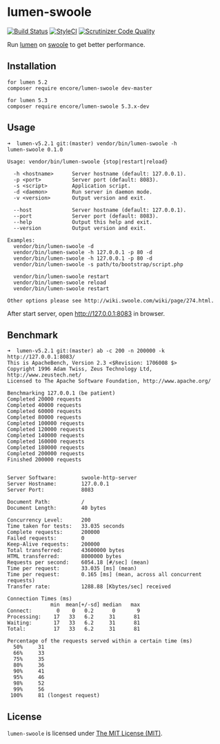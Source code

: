 # lumen-swoole

[![Build Status](https://travis-ci.org/z-song/lumen-swoole.svg?branch=master)](https://travis-ci.org/z-song/lumen-swoole)
[![StyleCI](https://styleci.io/repos/65545581/shield)](https://styleci.io/repos/65545581)
[![Scrutinizer Code Quality](https://scrutinizer-ci.com/g/z-song/lumen-swoole/badges/quality-score.png?b=master)](https://scrutinizer-ci.com/g/z-song/lumen-swoole/?branch=master)

Run [lumen](https://lumen.laravel.com/) on [swoole](http://www.swoole.com/) to get better performance.

## Installation

```
for lumen 5.2
composer require encore/lumen-swoole dev-master

for lumen 5.3
composer require encore/lumen-swoole 5.3.x-dev
```

## Usage

```
➜  lumen-v5.2.1 git:(master) vendor/bin/lumen-swoole -h
lumen-swoole 0.1.0

Usage: vendor/bin/lumen-swoole {stop|restart|reload}

  -h <hostname>      Server hostname (default: 127.0.0.1).
  -p <port>          Server port (default: 8083).
  -s <script>        Application script.
  -d <daemon>        Run server in daemon mode.
  -v <version>       Output version and exit.

  --host             Server hostname (default: 127.0.0.1).
  --port             Server port (default: 8083).
  --help             Output this help and exit.
  --version          Output version and exit.

Examples:
  vendor/bin/lumen-swoole -d
  vendor/bin/lumen-swoole -h 127.0.0.1 -p 80 -d
  vendor/bin/lumen-swoole -h 127.0.0.1 -p 80 -d
  vendor/bin/lumen-swoole -s path/to/bootstrap/script.php

  vendor/bin/lumen-swoole restart
  vendor/bin/lumen-swoole reload
  vendor/bin/lumen-swoole restart

Other options please see http://wiki.swoole.com/wiki/page/274.html.
```

After start server, open http://127.0.0.1:8083 in browser.

## Benchmark

```
➜  lumen-v5.2.1 git:(master) ab -c 200 -n 200000 -k http://127.0.0.1:8083/
This is ApacheBench, Version 2.3 <$Revision: 1706008 $>
Copyright 1996 Adam Twiss, Zeus Technology Ltd, http://www.zeustech.net/
Licensed to The Apache Software Foundation, http://www.apache.org/

Benchmarking 127.0.0.1 (be patient)
Completed 20000 requests
Completed 40000 requests
Completed 60000 requests
Completed 80000 requests
Completed 100000 requests
Completed 120000 requests
Completed 140000 requests
Completed 160000 requests
Completed 180000 requests
Completed 200000 requests
Finished 200000 requests


Server Software:        swoole-http-server
Server Hostname:        127.0.0.1
Server Port:            8083

Document Path:          /
Document Length:        40 bytes

Concurrency Level:      200
Time taken for tests:   33.035 seconds
Complete requests:      200000
Failed requests:        0
Keep-Alive requests:    200000
Total transferred:      43600000 bytes
HTML transferred:       8000000 bytes
Requests per second:    6054.18 [#/sec] (mean)
Time per request:       33.035 [ms] (mean)
Time per request:       0.165 [ms] (mean, across all concurrent requests)
Transfer rate:          1288.88 [Kbytes/sec] received

Connection Times (ms)
              min  mean[+/-sd] median   max
Connect:        0    0   0.2      0       9
Processing:    17   33   6.2     31      81
Waiting:       17   33   6.2     31      81
Total:         17   33   6.2     31      81

Percentage of the requests served within a certain time (ms)
  50%     31
  66%     33
  75%     35
  80%     36
  90%     41
  95%     46
  98%     52
  99%     56
 100%     81 (longest request)

```

License
------------
`lumen-swoole` is licensed under [The MIT License (MIT)](LICENSE.txt).

